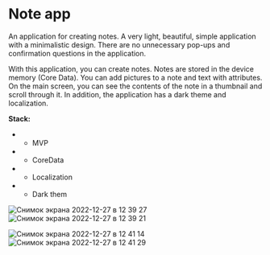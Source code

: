 # Note app

An application for creating notes. A very light, beautiful, simple application with a minimalistic design. There are no unnecessary pop-ups and confirmation questions in the application.

With this application, you can create notes. Notes are stored in the device memory (Core Data). You can add pictures to a note and text with attributes. On the main screen, you can see the contents of the note in a thumbnail and scroll through it. In addition, the application has a dark theme and localization.


**Stack:**

* - MVP

* - CoreData

* - Localization

* - Dark them



![Снимок экрана 2022-12-27 в 12 39 27](https://user-images.githubusercontent.com/72195521/209647285-ad94ce04-859b-4113-9c0b-14cc02758158.png)
![Снимок экрана 2022-12-27 в 12 39 21](https://user-images.githubusercontent.com/72195521/209647315-de7e5706-286f-4bb3-b6aa-2b430f37a3cf.png)

![Снимок экрана 2022-12-27 в 12 41 14](https://user-images.githubusercontent.com/72195521/209647358-0448795f-79a0-4d57-bd56-c0c8ca4cdc07.png)
![Снимок экрана 2022-12-27 в 12 41 29](https://user-images.githubusercontent.com/72195521/209647398-0734692d-8c49-42a0-a08f-d61486c00b2d.png)

